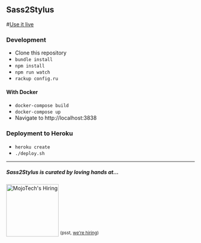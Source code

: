 Sass2Stylus
----------
#[Use it live](http://sass2stylus.com)

### Development
- Clone this repository
- `bundle install`
- `npm install`
- `npm run watch`
- `rackup config.ru`

#### With Docker
- `docker-compose build`
- `docker-compose up`
- Navigate to http://localhost:3838

### Deployment to Heroku
- `heroku create`
- `./deploy.sh`

---

##### Sass2Stylus is curated by loving hands at...
<a href="http://mojotech.com"><img width="140px" src="https://mojotech.github.io/sass2stylus/img/mojotech-logo.svg" title="MojoTech's Hiring"></a> <sup>(psst, [we're hiring](http://www.mojotech.com/jobs))</sup>
